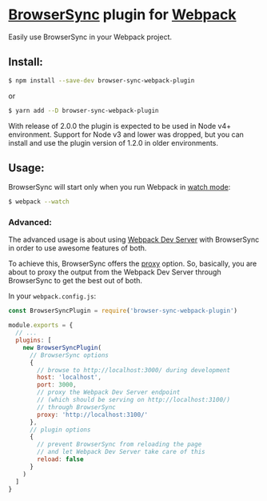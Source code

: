 # [BrowserSync](https://browsersync.io/) plugin for [Webpack](https://webpack.js.org/)

Easily use BrowserSync in your Webpack project.

## Install:

```bash
$ npm install --save-dev browser-sync-webpack-plugin
```
or
```bash
$ yarn add --D browser-sync-webpack-plugin
```

With release of 2.0.0 the plugin is expected to be used in Node v4+ environment.
Support for Node v3 and lower was dropped, but you can install and use the plugin version of 1.2.0 in older environments.

## Usage:

BrowserSync will start only when you run Webpack in [watch mode](http://webpack.github.io/docs/tutorials/getting-started/#watch-mode):

```bash
$ webpack --watch
```

### Advanced:

The advanced usage is about using [Webpack Dev Server](https://github.com/Neetesh971645/webpack-dev-server) with BrowserSync in order to use awesome features of both.

To achieve this, BrowserSync offers the [proxy](http://www.browsersync.io/docs/options/#option-proxy) option.
So, basically, you are about to proxy the output from the Webpack Dev Server through BrowserSync to get the best out of both.

In your `webpack.config.js`:

```javascript
const BrowserSyncPlugin = require('browser-sync-webpack-plugin')

module.exports = {
  // ...
  plugins: [
    new BrowserSyncPlugin(
      // BrowserSync options
      {
        // browse to http://localhost:3000/ during development
        host: 'localhost',
        port: 3000,
        // proxy the Webpack Dev Server endpoint
        // (which should be serving on http://localhost:3100/)
        // through BrowserSync
        proxy: 'http://localhost:3100/'
      },
      // plugin options
      {
        // prevent BrowserSync from reloading the page
        // and let Webpack Dev Server take care of this
        reload: false
      }
    )
  ]
}
```

